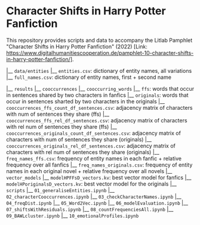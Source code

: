 # Character Shifts in Harry Potter Fanfiction

This repository provides scripts and data to accompany the Litlab Pamphlet "Character Shifts in Harry Potter Fanfiction" (2022) [Link: https://www.digitalhumanitiescooperation.de/pamphlet-10-character-shifts-in-harry-potter-fanfiction/]. 

 |__ `data/entities`
 		|__ `entities.csv`: dictionary of entity names, all variations
 		|__ `full_names.csv`: dictionary of entity names, first + second name

 |__ `results`
 		|__ `cooccurrences` 
 			|__ `cooccurring_words`
 				|__ `ffs`: words that occur in sentences shared by two characters in fanfics
 				|__ `originals`: words that occur in sentences sharted by two characters in the originals
 			|__ `cooccurrences_ffs_count_df_sentences.csv`: adjacency matrix of characters with num of sentences they share (ffs)
 			|__ `cooccurrences_ffs_rel_df_sentences.csv`: adjacency matrix of characters with rel num of sentences they share (ffs)
 			|__ `cooccurrences_originals_count_df_sentences.csv`: adjacency matrix of characters with num of sentences they share (originals)
 			|__ `cooccurrences_originals_rel_df_sentences.csv`: adjacency matrix of characters with rel num of sentences they share (originals)
 			|__ `freq_names_ffs.csv`: frequency of entity names in each fanfic + relative frequency over all fanfics
 			|__ `freq_names_originals.csv`: frequency of entity names in each original novel + relative frequency over all novels
 		|__ `vector_models`
 			|__ `modelHPFFsD_vectors.kv`: best vector model for fanfics
 			|__ `modelHPoriginalsD_vectors.kv`: best vector model for the originals
  |__ `scripts`
  		|__ `01_generaliseEntities.ipynb`
  		|__ `02_characterCooccurrences.ipynb`
  		|__ `03_checkCharacterNames.ipynb`
  		|__ `04_freqDist.ipynb`
  		|__ `05_Word2Vec.ipynb` 
  		|__ `06_modelEvaluation.ipynb`
  		|__ `07_shiftsWithResiduals.ipynb`
  		|__ `08_countFrequenciesAll.ipynb` 
  		|__ `09_BAWLcluster.ipynb`
  		|__ `10_emotionalProfiles.ipynb` 
